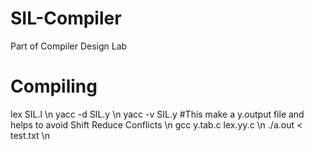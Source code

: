 SIL-Compiler
============

Part of Compiler Design Lab

Compiling
=========
lex SIL.l \n
yacc -d SIL.y \n
yacc -v SIL.y #This make a y.output file and helps to avoid Shift Reduce Conflicts \n
gcc y.tab.c lex.yy.c \n
./a.out < test.txt \n
